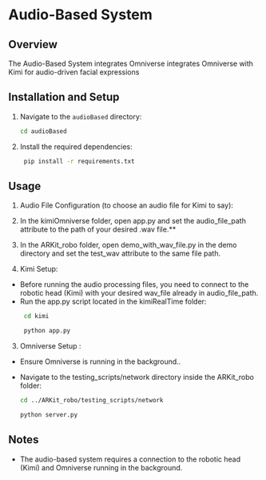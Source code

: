 # Audio-Based System

## Overview
The Audio-Based System integrates Omniverse integrates Omniverse with Kimi for audio-driven facial expressions

## Installation and Setup
1. Navigate to the `audioBased` directory:
   ```bash
   cd audioBased
    ```
2. Install the required dependencies:
   ```bash
    pip install -r requirements.txt
    ```

## Usage
1. Audio File Configuration (to choose an audio file for Kimi to say):
 1. In the kimiOmniverse folder, open app.py and set the audio_file_path attribute to the path of your desired .wav file.**
 2. In the ARKit_robo folder, open demo_with_wav_file.py in the demo directory and set the test_wav attribute to the same file path.

2. Kimi Setup:
 * Before running the audio processing files, you need to connect to the robotic head (Kimi) with your desired wav_file already in audio_file_path.
 * Run the app.py script located in the kimiRealTime folder:
    ```bash
     cd kimi

     python app.py
     ```

3. Omniverse Setup :
* Ensure Omniverse is running in the background..
* Navigate to the testing_scripts/network directory inside the ARKit_robo folder:

     ```bash
   cd ../ARKit_robo/testing_scripts/network

    python server.py

     ```
<!-- * Ensure that Kimi is connected before running Mediapipe. -->
 ## Notes
 * The audio-based system requires a connection to the robotic head (Kimi) and Omniverse running in the background.

